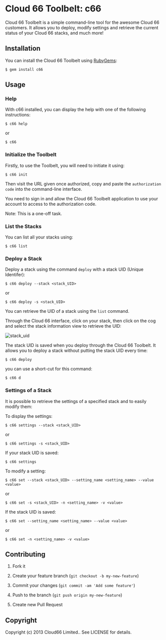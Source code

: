 # Cloud 66 Toolbelt: c66

Cloud 66 Toolbelt is a simple command-line tool for the awesome Cloud 66 customers. It allows you to deploy, modify settings and retrieve the current status of your Cloud 66 stacks, and much more!

## Installation

You can install the Cloud 66 Toolbelt using [RubyGems](http://rubygems.org/):

    $ gem install c66

## Usage

### Help
With c66 installed, you can display the help with one of the following instructions:

	$ c66 help

or

	$ c66

### Initialize the Toolbelt

Firstly, to use the Toolbelt, you will need to initiate it using:

	$ c66 init

Then visit the URL given once authorized, copy and paste the `authorization code` into the command-line interface.

You need to sign in and allow the Cloud 66 Toolbelt application to use your account to access to the authorization code.

Note: This is a one-off task.

### List the Stacks

You can list all your stacks using:

	$ c66 list

### Deploy a Stack

Deploy a stack using the command `deploy` with a stack UID (Unique Identifer):

	$ c66 deploy --stack <stack_UID>

or

	$ c66 deploy -s <stack_UID>

You can retrieve the UID of a stack using the `list` command.

Through the Cloud 66 interface, click on your stack, then click on the cog and select the stack information view to retrieve the UID:

![stack_uid](http://cdn.cloud66.com.s3.amazonaws.com/images/Toolbelt/exemple_stack_uid.PNG)

The stack UID is saved when you deploy through the Cloud 66 Toolbelt. It allows you to deploy a stack without putting the stack UID every time:

	$ c66 deploy

you can use a short-cut for this command:

	$ c66 d

### Settings of a Stack

It is possible to retrieve the settings of a specified stack and to easily modify them:

To display the settings:

	$ c66 settings --stack <stack_UID>

or

	$ c66 settings -s <stack_UID>

If your stack UID is saved:

	$ c66 settings

To modify a setting:

	$ c66 set --stack <stack_UID> --setting_name <setting_name> --value <value>

or

	$ c66 set -s <stack_UID> -n <setting_name> -v <value>

If the stack UID is saved:

	$ c66 set --setting_name <setting_name> --value <value>

or 

	$ c66 set -n <setting_name> -v <value>


## Contributing

1. Fork it

2. Create your feature branch (`git checkout -b my-new-feature`)

3. Commit your changes (`git commit -am 'Add some feature'`)

4. Push to the branch (`git push origin my-new-feature`)

5. Create new Pull Request

## Copyright

Copyright (c) 2013 Cloud66 Limited.. See LICENSE for details.